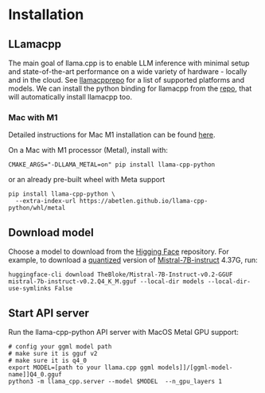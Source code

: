 # Installation

## LLamacpp

The main goal of llama.cpp is to enable LLM inference with minimal setup and state-of-the-art performance on a wide variety of hardware - locally and in the cloud.
See [llamacpprepo](https://github.com/ggerganov/llama.cpp) for a list of supported platforms and models. We can install the python binding for llamacpp from the [repo](https://github.com/abetlen/llama-cpp-python), that will automatically install llamacpp too.

### Mac with M1

Detailed instructions for Mac M1 installation can be found [here](https://llama-cpp-python.readthedocs.io/en/latest/install/macos/).

On a Mac with M1 processor (Metal), install with:

```
CMAKE_ARGS="-DLLAMA_METAL=on" pip install llama-cpp-python
```

or an already pre-built wheel with Meta support

```
pip install llama-cpp-python \
  --extra-index-url https://abetlen.github.io/llama-cpp-python/whl/metal
```

## Download model

Choose a model to download from the [Higging Face](https://huggingface.co/models) repository. For example, to download a [quantized](https://huggingface.co/TheBloke/Mistral-7B-Instruct-v0.2-GGUF) version of [Mistral-7B-instruct](https://huggingface.co/TheBloke/Mistral-7B-Instruct-v0.2-GGUF) 4.37G, run:

```
huggingface-cli download TheBloke/Mistral-7B-Instruct-v0.2-GGUF mistral-7b-instruct-v0.2.Q4_K_M.gguf --local-dir models --local-dir-use-symlinks False

```

## Start API server

Run the llama-cpp-python API server with MacOS Metal GPU support:

```
# config your ggml model path
# make sure it is gguf v2
# make sure it is q4_0
export MODEL=[path to your llama.cpp ggml models]]/[ggml-model-name]]Q4_0.gguf
python3 -m llama_cpp.server --model $MODEL  --n_gpu_layers 1
```

